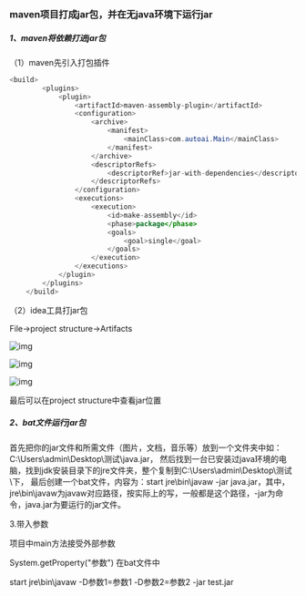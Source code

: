 ### maven项目打成jar包，并在无java环境下运行jar

##### 1、maven将依赖打进jar包
（1）maven先引入打包插件

```java
<build>
        <plugins>
            <plugin>
                <artifactId>maven-assembly-plugin</artifactId>
                <configuration>
                    <archive>
                        <manifest>
                            <mainClass>com.autoai.Main</mainClass>
                        </manifest>
                    </archive>
                    <descriptorRefs>
                        <descriptorRef>jar-with-dependencies</descriptorRef>
                    </descriptorRefs>
                </configuration>
                <executions>
                    <execution>
                        <id>make-assembly</id>
                        <phase>package</phase>
                        <goals>
                            <goal>single</goal>
                        </goals>
                    </execution>
                </executions>
            </plugin>
        </plugins>
    </build>
```

（2）idea工具打jar包

File->project structure->Artifacts

![img](https://img-blog.csdnimg.cn/2019040317430951.png?x-oss-process=image/watermark,type_ZmFuZ3poZW5naGVpdGk,shadow_10,text_aHR0cHM6Ly9ibG9nLmNzZG4ubmV0L3lhbmd5YWZlaTM2MjM5,size_16,color_FFFFFF,t_70)



![img](https://img-blog.csdnimg.cn/20190403174408524.png?x-oss-process=image/watermark,type_ZmFuZ3poZW5naGVpdGk,shadow_10,text_aHR0cHM6Ly9ibG9nLmNzZG4ubmV0L3lhbmd5YWZlaTM2MjM5,size_16,color_FFFFFF,t_70)

![img](https://img-blog.csdnimg.cn/20190403174345973.png)



最后可以在project structure中查看jar位置

##### 2、bat文件运行jar包

首先把你的jar文件和所需文件（图片，文档，音乐等）放到一个文件夹中如：C:\Users\admin\Desktop\测试\java.jar，
然后找到一台已安装过java环境的电脑，找到jdk安装目录下的jre文件夹，整个复制到C:\Users\admin\Desktop\测试\下，
最后创建一个bat文件，内容为：start jre\bin\javaw -jar java.jar，其中，jre\bin\javaw为javaw对应路径，按实际上的写，一般都是这个路径，-jar为命令，java.jar为要运行的jar文件。


3.带入参数

项目中main方法接受外部参数

System.getProperty("参数")
在bat文件中

start jre\bin\javaw -D参数1=参数1 -D参数2=参数2 -jar test.jar
